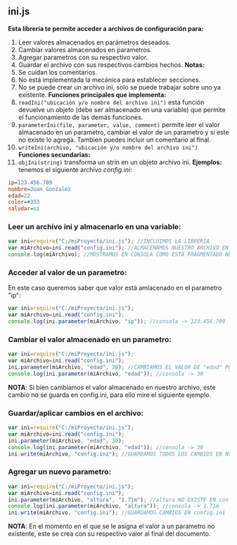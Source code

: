 ## ini.js
__Esta libreria te permite acceder a archivos de configuración para:__
1. Leer valores almacenados en parámetros deseados.
2. Cambiar valores almacenados en parametros.
3. Agregar parametros con su respectivo valor.
4. Guardar el archivo con sus respectivos cambios hechos.
__Notas:__
1. Se cuidan los comentarios.
2. No está implementada la mecánica para establecer secciones.
3. No se puede crear un archivo ini, solo se puede trabajar sobre uno ya existente.
__Funciones principales que implementa:__
1. ```readIni("ubicación y/o nombre del archivo ini")``` esta función devuelve un objeto (debe ser almacenado en una variable) que permite el funcionamiento de las demás funciones.
2. ```parameterIni(file, parameter, value, comment)``` permite leer el valor almacenado en un parametro, cambiar el valor de un parametro y si este no existe lo agrega. Tambien puedes incluir un comentario al final.
3. ```writeIni(archivo, "ubicación y/o nombre del archivo ini")```
__Funciones secundarias:__
1. ```objIni(string)``` transforma un strin en un objeto archivo ini.
__Ejemplos:__
tenemos el siguiente archivo _config.ini_:
```ini
ip=123.456.789
nombre=Juan Gonzalez
edad=22
color=#333
saludar=si
```
### Leer un archivo ini y almacenarlo en una variable:
```javascript
var ini=require("C:/miProyecto/ini.js"); //INCLUIMOS LA LIBRERIA
var miArchivo=ini.read("config.ini"); //ALMACENAMOS NUESTRO ARCHIVO EN UNA VARIABLE
console.log(miArchivo); //MOSTRAMOS EN CONSOLA COMO ESTÁ FRAGMENTADO NUSTRO ARCHIVO
```
### Acceder al valor de un parametro:
En este caso queremos saber que valor está amlacenado en el parametro "ip":
```javascript
var ini=require("C:/miProyecto/ini.js");
var miArchivo=ini.read("config.ini");
console.log(ini.parameter(miArchivo, "ip")); //consola -> 123.456.789
```
### Cambiar el valor almacenado en un parametro:
```javascript
var ini=require("C:/miProyecto/ini.js");
var miArchivo=ini.read("config.ini");
ini.parameter(miArchivo, "edad", 30); //CAMBIAMOS EL VALOR DE "edad" POR "30"
console.log(ini.parameter(miArchivo, "edad")); //consola -> 30
```
__NOTA__: Si bien cambiamos el valor almacenado en nuestro archivo, este cambio no se guarda en config.ini, para ello mire el siguiente ejemplo.
### Guardar/aplicar cambios en el archivo:
```javascript
var ini=require("C:/miProyecto/ini.js");
var miArchivo=ini.read("config.ini");
ini.parameter(miArchivo, "edad", 30);
console.log(ini.parameter(miArchivo, "edad")); //consola -> 30
ini.write(miArchivo, "config.ini"); //GUARDAMOS TODOS LOS CAMBIOS EN NUESTRO config.ini
```
### Agregar un nuevo parametro:
```javascript
var ini=require("C:/miProyecto/ini.js");
var miArchivo=ini.read("config.ini");
ini.parameter(miArchivo, "altura", "1.71m"); //altura NO EXISTE EN config.ini POR LO QUE SE AGREGARÁ AL FINAL
console.log(ini.parameter(miArchivo, "altura")); //consola -> 1.71m
ini.write(miArchivo, "config.ini"); //GUARDAMOS CAMBIOS EN config.ini
```
__NOTA__: En el momento en el que se le asigna el valor a un parametro no existente, este se crea con su respectivo valor al final del documento.
